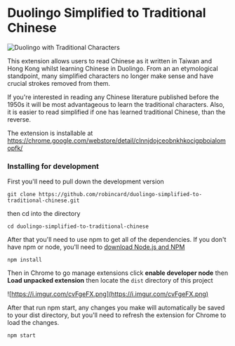 # Duolingo Simplified to Traditional Chinese

![Duolingo with Traditional Characters](https://i.imgur.com/YL8yQUI.jpg)

This extension allows users to read Chinese as it written in Taiwan and Hong Kong whilst learning Chinese in Duolingo. From an an etymological standpoint, many simplified characters no longer make sense and have crucial strokes removed from them.

If you're interested in reading any Chinese literature published before the 1950s it will be most advantageous to learn the traditional characters. Also, it is easier to read simplified if one has learned traditional Chinese, than the reverse.

The extension is installable at https://chrome.google.com/webstore/detail/clnnjdojceobnkhkocigpboialomopfk/

### Installing for development

First you'll need to pull down the development version

```
git clone https://github.com/robincard/duolingo-simplified-to-traditional-chinese.git
```

then cd into the directory

```
cd duolingo-simplified-to-traditional-chinese
```

After that you'll need to use npm to get all of the dependencies. If you don't have npm or node, you'll need to [download Node.js and NPM](https://nodejs.org/en/)

```
npm install
```

Then in Chrome to go manage extensions click **enable developer node** then **Load unpacked extension** then locate the `dist` directory of this project

![https://i.imgur.com/cvFgeFX.png](https://i.imgur.com/cvFgeFX.png)

After that run npm start, any changes you make will automatically be saved to your dist directory, but you'll need to refresh the extension for Chrome to load the changes.

```
npm start
```
